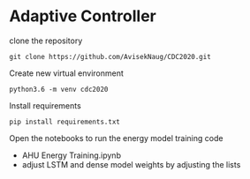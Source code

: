 # Adaptive Controller

clone the repository

```
git clone https://github.com/AvisekNaug/CDC2020.git

```

Create new virtual environment
```
python3.6 -m venv cdc2020
```

Install requirements
```
pip install requirements.txt
```


Open the notebooks to run the energy model training code
 - AHU Energy Training.ipynb
 - adjust LSTM and dense model weights by adjusting the lists
